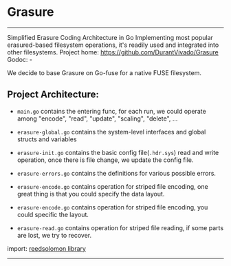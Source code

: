 # Grasure
---
Simplified Erasure Coding Architecture in Go
Implementing most popular erasured-based filesystem operations, it's readily used and integrated into other filesystems. 
Project home: https://github.com/DurantVivado/Grasure
Godoc: -

We decide to base Grasure on Go-fuse for a native FUSE filesystem.

## Project Architecture:
- `main.go` contains the entering func, for each run, we could operate among "encode", "read", "update", "scaling", "delete", ...

- `erasure-global.go` contains the system-level interfaces and global structs and variables

- `erasure-init.go` contains the basic config file(`.hdr.sys`) read and write operation, once there is file change, we update the config file.

- `erasure-errors.go` contains the definitions for various possible errors.

- `erasure-encode.go` contains operation for striped file encoding, one great thing is that you could specify the data layout. 

- `erasure-encode.go` contains operation for striped file encoding, you could specific the layout. 

- `erasure-read.go` contains operation for striped file reading, if some parts are lost, we try to recover.

import:
[reedsolomon library](https://github.com/klauspost/reedsolomon)

---
